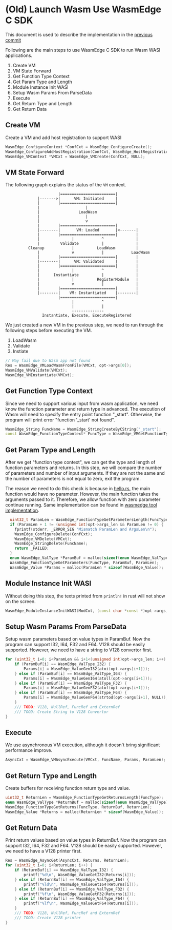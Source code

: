 # (Old) Launch Wasm Use WasmEdge C SDK

This document is used to describe the implementation in the [previous commit](https://github.com/michael1017/LFX_Mentorship_2023/blob/f2e81fb841cb1832f4477574cc2464a76baea45e/src/lib/handler.c)

Following are the main steps to use WasmEdge C SDK to run Wasm WASI applications.

1. Create VM
2. VM State Forward
3. Get Function Type Context
4. Get Param Type and Length
5. Module Instance Init WASI
6. Setup Wasm Params From ParseData
7. Execute
8. Get Return Type and Length
9. Get Return Data

## Create VM
Create a VM and add host registration to support WASI

```cc
WasmEdge_ConfigureContext *ConfCxt = WasmEdge_ConfigureCreate();
WasmEdge_ConfigureAddHostRegistration(ConfCxt, WasmEdge_HostRegistration_Wasi);
WasmEdge_VMContext *VMCxt = WasmEdge_VMCreate(ConfCxt, NULL);
```

## VM State Forward
The following graph explains the status of the `VM` context.

```
                       |========================|
              |------->|      VM: Initiated     |
              |        |========================|
              |                    |
              |                 LoadWasm
              |                    |
              |                    v
              |        |========================|
              |--------|       VM: Loaded       |<-------|
              |        |========================|        |
              |              |            ^              |
              |         Validate          |              |
          Cleanup            |          LoadWasm         |
              |              v            |            LoadWasm
              |        |========================|        |
              |--------|      VM: Validated     |        |
              |        |========================|        |
              |              |            ^              |
              |      Instantiate          |              |
              |              |          RegisterModule   |
              |              v            |              |
              |        |========================|        |
              |--------|    VM: Instantiated    |--------|
                       |========================|
                             |            ^
                             |            |
                             --------------
                Instantiate, Execute, ExecuteRegistered

```

We just created a new VM in the previous step, we need to run through the following steps before executing the VM.
1. LoadWasm
2. Validate
3. Instiate

```cpp
// May fail due to Wasm app not found
Res = WasmEdge_VMLoadWasmFromFile(VMCxt, opt->args[0]); 
WasmEdge_VMValidate(VMCxt);
WasmEdge_VMInstantiate(VMCxt);
```

## Get Function Type Context
Since we need to support various input from wasm application, we need know the function parameter and return type in advanced. The execution of Wasm will need to specify the entry point function "_start". Otherwise, the program will print error "function '_start' not found".

```cpp
WasmEdge_String FuncName = WasmEdge_StringCreateByCString("_start");
const WasmEdge_FunctionTypeContext* FuncType = WasmEdge_VMGetFunctionType(VMCxt, FuncName);
```

## Get Param Type and Length

After we get "function type context", we can get the type and length of function parameters and returns. In this step, we will compare the number of parameters and number of input arguments. If they are not the same and the number of parameters is not equal to zero, exit the program. 

The reason we need to do this check is because in [hello.rs](../wasm_app/wasm_hello/hello.rs), the main function would have no parameter. However, the main function takes the arguments passed to it. Therefore, we allow function with zero parameter continue running. Same implementation can be found in [wasmedge tool implementation](https://github.com/WasmEdge/WasmEdge/blob/8573df4cf82f10546f35e6a0523b010ffcf90d31/lib/driver/runtimeTool.cpp#L256).

```cpp
  uint32_t ParamLen = WasmEdge_FunctionTypeGetParametersLength(FuncType);
  if (ParamLen + 1 != (unsigned int)opt->args_len && ParamLen != 0) {
    fprintf(stderr, _ERROR_SIG "Mismatch ParamLen and ArgsLen\n");
    WasmEdge_ConfigureDelete(ConfCxt);
    WasmEdge_VMDelete(VMCxt);
    WasmEdge_StringDelete(FuncName);
    return _FAILED;
  }
  enum WasmEdge_ValType *ParamBuf = malloc(sizeof(enum WasmEdge_ValType) * ParamLen);
  WasmEdge_FunctionTypeGetParameters(FuncType, ParamBuf, ParamLen);
  WasmEdge_Value *Params = malloc(ParamLen * sizeof(WasmEdge_Value));
```

## Module Instance Init WASI
Without doing this step, the texts printed from `println!` in rust will not show on the screen.

```cpp
WasmEdge_ModuleInstanceInitWASI(ModCxt, (const char *const *)opt->args, opt->args_len, NULL, 0, NULL, 0);
```

## Setup Wasm Params From ParseData

Setup wasm parameters based on value types in ParamBuf. Now the program can support I32, I64, F32 and F64. V128 should be easily supported. However, we need to have a string to V128 convertor first.

```cpp
for (uint32_t i=0; i<ParamLen && i+1<(unsigned int)opt->args_len; i++) {
    if (ParamBuf[i] == WasmEdge_ValType_I32) {
        Params[i] = WasmEdge_ValueGenI32(atoi(opt->args[i+1]));
    } else if (ParamBuf[i] == WasmEdge_ValType_I64) {
        Params[i] = WasmEdge_ValueGenI64(atoll(opt->args[i+1]));
    } else if (ParamBuf[i] == WasmEdge_ValType_F32) {
        Params[i] = WasmEdge_ValueGenF32(atof(opt->args[i+1]));
    } else if (ParamBuf[i] == WasmEdge_ValType_F64) {
        Params[i] = WasmEdge_ValueGenF64(strtod(opt->args[i+1], NULL));
    }
    /// TODO: V128, NullRef, FuncRef and ExternRef
    /// TOOD: Create String to V128 Convertor
}
```

## Execute

We use asynchronous VM execution, although it doesn't bring significant performance improve.

```cpp
AsyncCxt = WasmEdge_VMAsyncExecute(VMCxt, FuncName, Params, ParamLen);

```

## Get Return Type and Length
Create buffers for receiving function return type and value.

```cpp
uint32_t ReturnLen = WasmEdge_FunctionTypeGetReturnsLength(FuncType);
enum WasmEdge_ValType *ReturnBuf = malloc(sizeof(enum WasmEdge_ValType) * ReturnLen);
WasmEdge_FunctionTypeGetReturns(FuncType, ReturnBuf, ReturnLen);
WasmEdge_Value *Returns = malloc(ReturnLen * sizeof(WasmEdge_Value));
```

## Get Return Data
Print return values based on value types in ReturnBuf. Now the program can support I32, I64, F32 and F64. V128 should be easily supported. However, we need to have a V128 printer first.

```cpp
Res = WasmEdge_AsyncGet(AsyncCxt, Returns, ReturnLen);
for (uint32_t i=0; i<ReturnLen; i++) {
    if (ReturnBuf[i] == WasmEdge_ValType_I32) {
        printf("%d\n", WasmEdge_ValueGetI32(Returns[i]));
    } else if (ReturnBuf[i] == WasmEdge_ValType_I64) {
        printf("%ld\n", WasmEdge_ValueGetI64(Returns[i]));
    } else if (ReturnBuf[i] == WasmEdge_ValType_F32) {
        printf("%f\n", WasmEdge_ValueGetF32(Returns[i]));
    } else if (ReturnBuf[i] == WasmEdge_ValType_F64) {
        printf("%lf\n", WasmEdge_ValueGetF64(Returns[i]));
    }
    /// TODO: V128, NullRef, FuncRef and ExternRef
    /// TOOD: Create V128 printer
}
```
